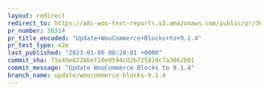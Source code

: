 ```yaml
---
layout: redirect
redirect_to: https://a8c-woo-test-reports.s3.amazonaws.com/public/pr/36314/e2e/index.html
pr_number: 36314
pr_title_encoded: "Update+WooCommerce+Blocks+to+9.1.4"
pr_test_type: e2e
last_published: "2023-01-06 00:28:01 +0000"
commit_sha: 71e49e8228bef10e9594cd2b725829c7a3862b01
commit_message: "Update WooCommerce Blocks to 9.1.4"
branch_name: update/woocommerce-blocks-9.1.4
---
```

